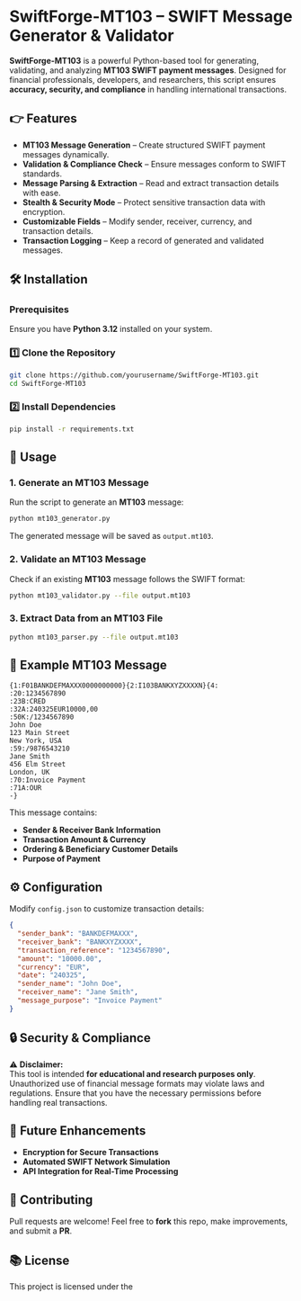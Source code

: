 # SwiftForge-MT103 – SWIFT Message Generator & Validator  

**SwiftForge-MT103** is a powerful Python-based tool for generating, validating, and analyzing **MT103 SWIFT payment messages**. Designed for financial professionals, developers, and researchers, this script ensures **accuracy, security, and compliance** in handling international transactions.  

## 👉 Features  
- **MT103 Message Generation** – Create structured SWIFT payment messages dynamically.  
- **Validation & Compliance Check** – Ensure messages conform to SWIFT standards.  
- **Message Parsing & Extraction** – Read and extract transaction details with ease.  
- **Stealth & Security Mode** – Protect sensitive transaction data with encryption.  
- **Customizable Fields** – Modify sender, receiver, currency, and transaction details.  
- **Transaction Logging** – Keep a record of generated and validated messages.  

## 🛠 Installation  

### Prerequisites  
Ensure you have **Python 3.12** installed on your system.  

### 1️⃣ Clone the Repository  
```sh  
git clone https://github.com/yourusername/SwiftForge-MT103.git  
cd SwiftForge-MT103  
```  

### 2️⃣ Install Dependencies  
```sh  
pip install -r requirements.txt  
```  

## 🚀 Usage  

### 1. Generate an MT103 Message  
Run the script to generate an **MT103** message:  
```sh  
python mt103_generator.py  
```  
The generated message will be saved as `output.mt103`.  

### 2. Validate an MT103 Message  
Check if an existing **MT103** message follows the SWIFT format:  
```sh  
python mt103_validator.py --file output.mt103  
```  

### 3. Extract Data from an MT103 File  
```sh  
python mt103_parser.py --file output.mt103  
```  

## 📄 Example MT103 Message  

```
{1:F01BANKDEFMAXXX0000000000}{2:I103BANKXYZXXXXN}{4:  
:20:1234567890  
:23B:CRED  
:32A:240325EUR10000,00  
:50K:/1234567890  
John Doe  
123 Main Street  
New York, USA  
:59:/9876543210  
Jane Smith  
456 Elm Street  
London, UK  
:70:Invoice Payment  
:71A:OUR  
-}  
```

This message contains:  
- **Sender & Receiver Bank Information**  
- **Transaction Amount & Currency**  
- **Ordering & Beneficiary Customer Details**  
- **Purpose of Payment**  

## ⚙️ Configuration  

Modify `config.json` to customize transaction details:  

```json  
{
  "sender_bank": "BANKDEFMAXXX",
  "receiver_bank": "BANKXYZXXXX",
  "transaction_reference": "1234567890",
  "amount": "10000.00",
  "currency": "EUR",
  "date": "240325",
  "sender_name": "John Doe",
  "receiver_name": "Jane Smith",
  "message_purpose": "Invoice Payment"
}  
```  

## 🔒 Security & Compliance  

⚠ **Disclaimer:**  
This tool is intended **for educational and research purposes only**. Unauthorized use of financial message formats may violate laws and regulations. Ensure that you have the necessary permissions before handling real transactions.  

## 🚀 Future Enhancements  

- **Encryption for Secure Transactions**  
- **Automated SWIFT Network Simulation**  
- **API Integration for Real-Time Processing**  

## 🤝 Contributing  

Pull requests are welcome! Feel free to **fork** this repo, make improvements, and submit a **PR**.  

## 📚 License  

This project is licensed under the
